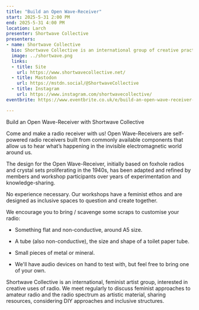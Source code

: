 ```yaml
---
title: "Build an Open Wave-Receiver"
start: 2025-5-31 2:00 PM
end: 2025-5-31 4:00 PM
location: Larch
presenter: Shortwave Collective
presenters:
- name: Shortwave Collective
  bio: Shortwave Collective is an international group of creative practitioners from various backgrounds and disciplines (sound and radio art, activism, social science, media and artistic research) brought together by an interest in feminist practices and the radio spectrum. As a collective, we have a desire to learn together and to open a space to learn together-with-others as equal non-experts. We spend time in each other’s company making, testing, listening and sharing; sometimes ‘failing’, but more often laughing our way into serendipitous results that lead us to new practices and new situated ways of listening. Part of our feminist ethos is ‘learning through doing’. This is a way to de-mystify aspects of technology, which enables us to share our experiences more easily with each other, and with others. The collective’s approach aims to create an inclusive, collaborative, tech-based learning environment, one which acknowledges and attends to gendered education gaps and one that purposefully removes potential hurdles, such as unexplained components lists that assume knowledge.
  image: ../shortwave.png 
  links:
  - title: Site
    url: https://www.shortwavecollective.net/
  - title: Mastodon
    url: https://mstdn.social/@ShortwaveCollective
  - title: Instagram
    url: https://www.instagram.com/shortwavecollective/
eventbrite: https://www.eventbrite.co.uk/e/build-an-open-wave-receiver-with-shortwave-collective-tickets-1247668242299?aff=oddtdtcreator

---
```


Build an Open Wave-Receiver with Shortwave Collective

Come and make a radio receiver with us! Open Wave-Receivers are self-powered radio receivers built from commonly available components that allow us to hear what’s happening in the invisible electromagnetic world around us.

The design for the Open Wave-Receiver, initially based on foxhole radios and crystal sets proliferating in the 1940s, has been adapted and refined by members and workshop participants over years of experimentation and knowledge-sharing.

No experience necessary. Our workshops have a feminist ethos and are designed as inclusive spaces to question and create together.

We encourage you to bring / scavenge some scraps to customise your radio:

- Something flat and non-conductive, around A5 size.

- A tube (also non-conductive), the size and shape of a toilet paper tube.

- Small pieces of metal or mineral.

- We'll have audio devices on hand to test with, but feel free to bring one of your own.

Shortwave Collective is an international, feminist artist group, interested in creative uses of radio. We meet regularly to discuss feminist approaches to amateur radio and the radio spectrum as artistic material, sharing resources, considering DIY approaches and inclusive structures.
